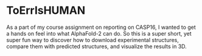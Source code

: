 # ToErrIsHUMAN
As a part of my course assignment on reporting on CASP16, I wanted to get a hands on feel into what AlphaFold-2 can do. So this is a super short, yet super fun way to discover how to download experimental structures, compare them with predicted structures, and visualize the results in 3D. 
